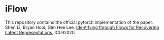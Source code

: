 # iFlow
This repository contains the official pytorch implementation of the paper: Shen Li, Bryan Hooi, Gim Hee Lee. [Identifying through Flows for Recovering Latent Representations](https://arxiv.org/abs/1909.12555), ICLR2020.
